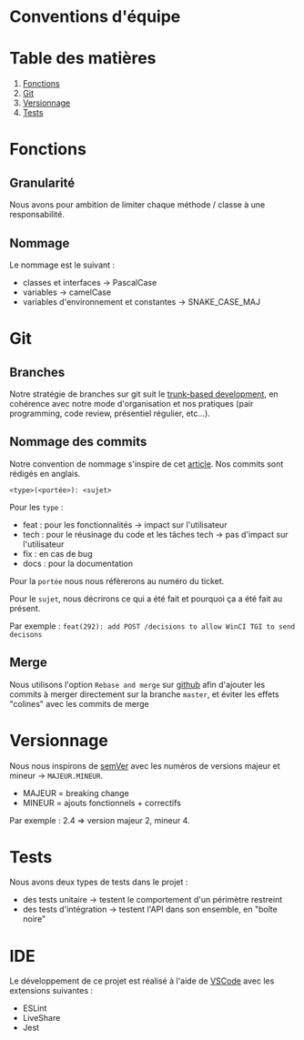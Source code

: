 # Conventions d'équipe

# Table des matières
1. [Fonctions](#fonctions)
2. [Git](#git)
3. [Versionnage](#versionnage)
4. [Tests](#tests)

# Fonctions <a name="fonctions"></a>
## Granularité

Nous avons pour ambition de limiter chaque méthode / classe à une responsabilité.

## Nommage

Le nommage est le suivant : 
- classes et interfaces &rarr; PascalCase
- variables &rarr; camelCase
- variables d'environnement et constantes &rarr; SNAKE_CASE_MAJ

# Git <a name="git"></a>
## Branches
Notre stratégie de branches sur git suit le [trunk-based development](https://trunkbaseddevelopment.com/), en cohérence avec notre mode d'organisation et nos pratiques (pair programming, code review, présentiel régulier, etc...).

## Nommage des commits
Notre convention de nommage s'inspire de cet [article](https://buzut.net/cours/versioning-avec-git/bien-nommer-ses-commits).
Nos commits sont rédigés en anglais.

`<type>(<portée>): <sujet>`

Pour les `type` :
- feat : pour les fonctionnalités &rarr; impact sur l'utilisateur
- tech : pour le réusinage du code et les tâches tech &rarr; pas d'impact sur l'utilisateur
- fix : en cas de bug 
- docs : pour la documentation

Pour la `portée` nous nous réfèrerons au numéro du ticket.

Pour le `sujet`, nous décrirons ce qui a été fait et pourquoi ça a été fait au présent.

Par exemple : `feat(292): add POST /decisions to allow WinCI TGI to send decisons`

## Merge
Nous utilisons l'option `Rebase and merge` sur [github](https://github.com/Cour-de-cassation) afin d'ajouter les commits à merger directement sur la branche `master`, et éviter les effets "colines" avec les commits de merge

# Versionnage <a name="versionnage"></a>

Nous nous inspirons de [semVer](https://semver.org/lang/fr/) avec les numéros de versions majeur et mineur &rarr; `MAJEUR.MINEUR`.

- MAJEUR = breaking change
- MINEUR = ajouts fonctionnels + correctifs

Par exemple : 2.4 => version majeur 2, mineur 4.

# Tests <a name="tests"></a>
Nous avons deux types de tests dans le projet : 
- des tests unitaire &rarr; testent le comportement d'un périmètre restreint
- des tests d'intégration &rarr; testent l'API dans son ensemble, en "boîte noire" 




# IDE <a name="IDE">

Le développement de ce projet est réalisé à l'aide de [VSCode](https://code.visualstudio.com/) avec les extensions suivantes :
 - ESLint
 - LiveShare
 - Jest

